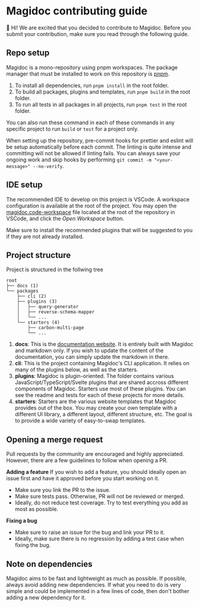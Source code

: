 # Magidoc contributing guide
👋 Hi! We are excited that you decided to contribute to Magidoc. Before you submit your contribution, make sure you read through the following guide.

## Repo setup
Magidoc is a mono-repository using pnpm workspaces. The package manager that must be installed to work on this repository is [pnpm](https://pnpm.io/).

1. To install all dependencies, run `pnpm install` in the root folder. 
2. To build all packages, plugins and templates, run `pnpm build` in the root folder.
3. To run all tests in all packages in all projects, run `pnpm test` in the root folder. 

You can also run these command in each of these commands in any specific project to run `build` or `test` for a project only. 

When setting up the repository, pre-commit hooks for prettier and eslint will be setup automatically before each commit. The linting is quite intense and committing will not be allowed if linting fails. 
You can always save your ongoing work and skip hooks by performing `git commit -m "<your-message>" --no-verify`.

## IDE setup
The recommended IDE to develop on this project is VSCode. A workspace configuration is available at the root of the project. You may open the [magidoc.code-workspace](./magidoc.code-workspace) file located at the root of the repository in VSCode, and click the _Open Workspace_ button.

Make sure to install the recommended plugins that will be suggested to you if they are not already installed.

## Project structure
Project is structured in the follwing tree
```
root
├── docs (1)
└── packages
    ├── cli (2)
    ├── plugins (3)
    │   ├── query-generator
    │   ├── reverse-schema-mapper
    │   └── ...
    └── starters (4)
        ├── carbon-multi-page
        └── ...
```

1. **docs**: This is the [documentation website](https://magidoc-org.github.io/magidoc). It is entirely built with Magidoc and markdown only. If you wish to update the content of the documentation, you can simply update the markdown in there. 
2. **cli**: This is the project containing Magidoc's CLI application. It relies on many of the plugins below, as well as the starters. 
3. **plugins**: Magidoc is plugin-oriented. The folder contains various JavaScript/TypeScript/Svelte plugins that are shared accross different components of Magidoc. Starters use most of these plugins. You can see the readme and tests for each of these projects for more details.
4. **starters**: Starters are the various website templates that Magidoc provides out of the box. You may create your own template with a different UI library, a different layout, different structure, etc. The goal is to provide a wide variety of easy-to-swap templates.

## Opening a merge request
Pull requests by the community are encouraged and highly appreciated. However, there are a few guidelines to follow when opening a PR. 

**Adding a feature**
If you wish to add a feature, you should ideally open an issue first and have it approved before you start working on it. 
- Make sure you link the PR to the issue.
- Make sure tests pass. Otherwise, PR will not be reviewed or merged.
- Ideally, do not reduce test coverage. Try to test everything you add as most as possible.

**Fixing a bug**
- Make sure to raise an issue for the bug and link your PR to it.
- Ideally, make sure there is no regression by adding a test case when fixing the bug.

## Note on dependencies
Magidoc aims to be fast and lightweight as much as possible. If possible, always avoid adding new dependencies. 
If what you need to do is very simple and could be implemented in a few lines of code, then don't bother adding a new dependency for it.


